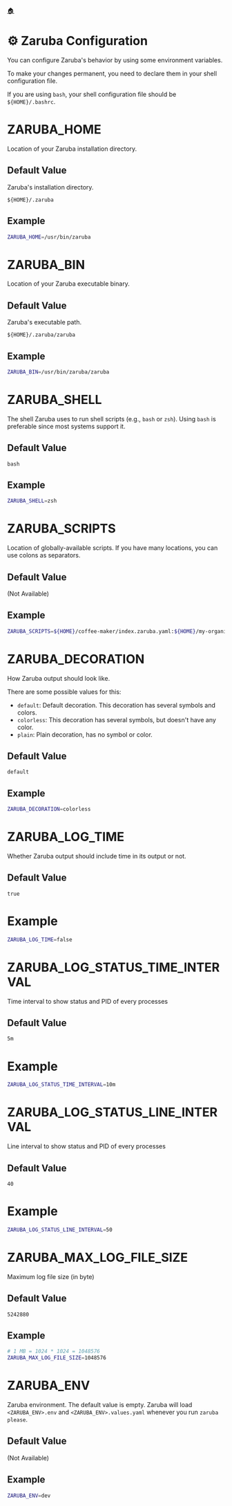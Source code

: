 <!--startTocHeader-->
[🏠](README.md)
# ⚙️ Zaruba Configuration
<!--endTocHeader-->

You can configure Zaruba's behavior by using some environment variables.

To make your changes permanent, you need to declare them in your shell configuration file.

If you are using `bash`, your shell configuration file should be `${HOME}/.bashrc`.

# ZARUBA_HOME

Location of your Zaruba installation directory.

## Default Value

Zaruba's installation directory.

```
${HOME}/.zaruba
```

## Example

```bash
ZARUBA_HOME=/usr/bin/zaruba
```

# ZARUBA_BIN

Location of your Zaruba executable binary.

## Default Value

Zaruba's executable path.

```
${HOME}/.zaruba/zaruba
```

## Example

```bash
ZARUBA_BIN=/usr/bin/zaruba/zaruba
```
# ZARUBA_SHELL

The shell Zaruba uses to run shell scripts (e.g., `bash` or `zsh`). Using `bash` is preferable since most systems support it.

## Default Value

```
bash
```

## Example

```bash
ZARUBA_SHELL=zsh
```

# ZARUBA_SCRIPTS

Location of globally-available scripts. If you have many locations, you can use colons as separators. 

## Default Value

(Not Available)

## Example

```bash
ZARUBA_SCRIPTS=${HOME}/coffee-maker/index.zaruba.yaml:${HOME}/my-organization/index.zaruba.yaml
```

# ZARUBA_DECORATION

How Zaruba output should look like.

There are some possible values for this:
  - `default`: Default decoration. This decoration has several symbols and colors.
  - `colorless`: This decoration has several symbols, but doesn't have any color.
  - `plain`: Plain decoration, has no symbol or color.

## Default Value

```
default
```

## Example

```bash
ZARUBA_DECORATION=colorless
```

# ZARUBA_LOG_TIME

Whether Zaruba output should include time in its output or not.

## Default Value

```
true
```

# Example

```bash
ZARUBA_LOG_TIME=false
```

# ZARUBA_LOG_STATUS_TIME_INTERVAL

Time interval to show status and PID of every processes

## Default Value

```
5m
```

# Example

```bash
ZARUBA_LOG_STATUS_TIME_INTERVAL=10m
```

# ZARUBA_LOG_STATUS_LINE_INTERVAL

Line interval to show status and PID of every processes

## Default Value

```
40
```

# Example

```bash
ZARUBA_LOG_STATUS_LINE_INTERVAL=50
```

# ZARUBA_MAX_LOG_FILE_SIZE

Maximum log file size (in byte)

## Default Value

```
5242880
```

## Example

```bash
# 1 MB = 1024 * 1024 = 1048576
ZARUBA_MAX_LOG_FILE_SIZE=1048576
```

# ZARUBA_ENV 

Zaruba environment. The default value is empty.
Zaruba will load `<ZARUBA_ENV>.env` and `<ZARUBA_ENV>.values.yaml` whenever you run `zaruba please`.

## Default Value

(Not Available)

## Example

```bash
ZARUBA_ENV=dev
```

<!--startTocSubtopic--><!--endTocSubtopic-->